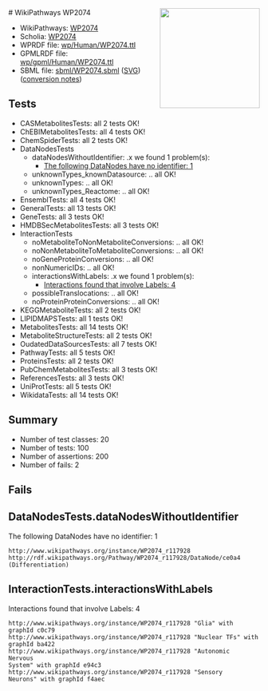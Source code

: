 <img style="float: right; width: 200px" src="../logo.png" />
# WikiPathways WP2074

* WikiPathways: [WP2074](https://identifiers.org/wikipathways:WP2074)
* Scholia: [WP2074](https://scholia.toolforge.org/wikipathways/WP2074)
* WPRDF file: [wp/Human/WP2074.ttl](../wp/Human/WP2074.ttl)
* GPMLRDF file: [wp/gpml/Human/WP2074.ttl](../wp/gpml/Human/WP2074.ttl)
* SBML file: [sbml/WP2074.sbml](../sbml/WP2074.sbml) ([SVG](../sbml/WP2074.svg)) ([conversion notes](../sbml/WP2074.txt))

## Tests
* CASMetabolitesTests: all 2 tests OK!
* ChEBIMetabolitesTests: all 4 tests OK!
* ChemSpiderTests: all 2 tests OK!
* DataNodesTests
    * dataNodesWithoutIdentifier: .x we found 1 problem(s):
        * [The following DataNodes have no identifier: 1](#d2d32fa0)
    * unknownTypes_knownDatasource: .. all OK!
    * unknownTypes: .. all OK!
    * unknownTypes_Reactome: .. all OK!
* EnsemblTests: all 4 tests OK!
* GeneralTests: all 13 tests OK!
* GeneTests: all 3 tests OK!
* HMDBSecMetabolitesTests: all 3 tests OK!
* InteractionTests
    * noMetaboliteToNonMetaboliteConversions: .. all OK!
    * noNonMetaboliteToMetaboliteConversions: .. all OK!
    * noGeneProteinConversions: .. all OK!
    * nonNumericIDs: .. all OK!
    * interactionsWithLabels: .x we found 1 problem(s):
        * [Interactions found that involve Labels: 4](#630d267b)
    * possibleTranslocations: .. all OK!
    * noProteinProteinConversions: .. all OK!
* KEGGMetaboliteTests: all 2 tests OK!
* LIPIDMAPSTests: all 1 tests OK!
* MetabolitesTests: all 14 tests OK!
* MetaboliteStructureTests: all 2 tests OK!
* OudatedDataSourcesTests: all 7 tests OK!
* PathwayTests: all 5 tests OK!
* ProteinsTests: all 2 tests OK!
* PubChemMetabolitesTests: all 3 tests OK!
* ReferencesTests: all 3 tests OK!
* UniProtTests: all 5 tests OK!
* WikidataTests: all 14 tests OK!


## Summary

* Number of test classes: 20
* Number of tests: 100
* Number of assertions: 200
* Number of fails: 2

## Fails

<a name="d2d32fa0" />

## DataNodesTests.dataNodesWithoutIdentifier

The following DataNodes have no identifier: 1
```
http://www.wikipathways.org/instance/WP2074_r117928 http://rdf.wikipathways.org/Pathway/WP2074_r117928/DataNode/ce0a4 (Differentiation)
```

<a name="630d267b" />

## InteractionTests.interactionsWithLabels

Interactions found that involve Labels: 4
```
http://www.wikipathways.org/instance/WP2074_r117928 "Glia" with graphId c0c79
http://www.wikipathways.org/instance/WP2074_r117928 "Nuclear TFs" with graphId ba422
http://www.wikipathways.org/instance/WP2074_r117928 "Autonomic
Nervous
System" with graphId e94c3
http://www.wikipathways.org/instance/WP2074_r117928 "Sensory
Neurons" with graphId f4aec
```

